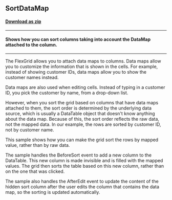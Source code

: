 ## SortDataMap
#### [Download as zip](https://grapecity.github.io/DownGit/#/home?url=https://github.com/GrapeCity/ComponentOne-WinForms-Samples/tree/master/NetFramework\FlexGrid\CS\SortDataMap\SortDataMap)
____
#### Shows how you can sort columns taking into account the DataMap attached to the column.
____
The FlexGrid allows you to attach data maps to columns. Data maps allow you to customize the information that is shown in the cells. For example, instead of showing customer IDs, data maps allow you to show the customer names instead. 

Data maps are also used when editing cells. Instead of typing in a customer ID, you pick the customer by name, from a drop-down list. 

However, when you sort the grid based on columns that have data maps attached to them, the sort order is determined by the underlying data source, which is usually a DataTable object that doesn't know anything about the data map. Because of this, the sort order reflects the raw data, not the mapped data. In our example, the rows are sorted by customer ID, not by customer name. 

This sample shows how you can make the grid sort the rows by mapped value, rather than by raw data. 

The sample handles the BeforeSort event to add a new column to the DataTable. This new column is made invisible and is filled with the mapped values. The grid then sorts the table based on this new column, rather than on the one that was clicked. 

The sample also handles the AfterEdit event to update the content of the hidden sort column after the user edits the column that contains the data map, so the sorting is updated automatically. 